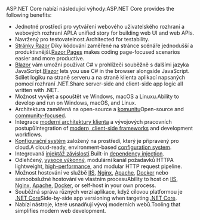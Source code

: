 <span data-ttu-id="96884-101">ASP.NET Core nabízí následující výhody:</span><span class="sxs-lookup"><span data-stu-id="96884-101">ASP.NET Core provides the following benefits:</span></span>

* <span data-ttu-id="96884-102">Jednotné prostředí pro vytváření webového uživatelského rozhraní a webových rozhraní API.</span><span class="sxs-lookup"><span data-stu-id="96884-102">A unified story for building web UI and web APIs.</span></span>
* <span data-ttu-id="96884-103">Navržený pro testovatelnost.</span><span class="sxs-lookup"><span data-stu-id="96884-103">Architected for testability.</span></span>
* <span data-ttu-id="96884-104">[Stránky Razor](xref:razor-pages/index) Díky kódování zaměřené na stránce scénáře jednodušší a produktivnější.</span><span class="sxs-lookup"><span data-stu-id="96884-104">[Razor Pages](xref:razor-pages/index) makes coding page-focused scenarios easier and more productive.</span></span>
* <span data-ttu-id="96884-105">[Blazor](xref:blazor/index) vám umožní používat C# v prohlížeči souběžně s dalšími jazyka JavaScript.</span><span class="sxs-lookup"><span data-stu-id="96884-105">[Blazor](xref:blazor/index) lets you use C# in the browser alongside JavaScript.</span></span> <span data-ttu-id="96884-106">Sdílet logiku na straně serveru a na straně klienta aplikací napsaných pomocí rozhraní .NET.</span><span class="sxs-lookup"><span data-stu-id="96884-106">Share server-side and client-side app logic all written with .NET.</span></span> 
* <span data-ttu-id="96884-107">Možnost vyvíjet a spouštět ve Windows, macOS a Linuxu.</span><span class="sxs-lookup"><span data-stu-id="96884-107">Ability to develop and run on Windows, macOS, and Linux.</span></span>
* <span data-ttu-id="96884-108">Architektura zaměřená na open-source a [komunitu](https://live.asp.net/)</span><span class="sxs-lookup"><span data-stu-id="96884-108">Open-source and [community-focused](https://live.asp.net/).</span></span>
* <span data-ttu-id="96884-109">Integrace [moderní architektury klienta](xref:blazor/index) a vývojových pracovních postupů</span><span class="sxs-lookup"><span data-stu-id="96884-109">Integration of [modern, client-side frameworks](xref:blazor/index) and development workflows.</span></span>
* <span data-ttu-id="96884-110">[Konfigurační systém](xref:fundamentals/configuration/index) založený na prostředí, který je připravený pro cloud.</span><span class="sxs-lookup"><span data-stu-id="96884-110">A cloud-ready, environment-based [configuration system](xref:fundamentals/configuration/index).</span></span>
* <span data-ttu-id="96884-111">Integrovaná [injektáž závislostí](xref:fundamentals/dependency-injection).</span><span class="sxs-lookup"><span data-stu-id="96884-111">Built-in [dependency injection](xref:fundamentals/dependency-injection).</span></span>
* <span data-ttu-id="96884-112">Odlehčený, [vysoce výkonný](https://github.com/aspnet/benchmarks), modulární kanál požadavků HTTP</span><span class="sxs-lookup"><span data-stu-id="96884-112">A lightweight, [high-performance](https://github.com/aspnet/benchmarks), and modular HTTP request pipeline.</span></span>
* <span data-ttu-id="96884-113">Možnost hostování ve službě [IIS](xref:host-and-deploy/iis/index), [Nginx](xref:host-and-deploy/linux-nginx), [Apache](xref:host-and-deploy/linux-apache), [Docker](xref:host-and-deploy/docker/index) nebo samoobslužné hostování ve vlastním procesu</span><span class="sxs-lookup"><span data-stu-id="96884-113">Ability to host on [IIS](xref:host-and-deploy/iis/index), [Nginx](xref:host-and-deploy/linux-nginx), [Apache](xref:host-and-deploy/linux-apache), [Docker](xref:host-and-deploy/docker/index), or self-host in your own process.</span></span>
* <span data-ttu-id="96884-114">Souběžná správa různých verzí aplikace, když cílovou platformou je [.NET Core](/dotnet/articles/standard/choosing-core-framework-server)</span><span class="sxs-lookup"><span data-stu-id="96884-114">Side-by-side app versioning when targeting [.NET Core](/dotnet/articles/standard/choosing-core-framework-server).</span></span>
* <span data-ttu-id="96884-115">Nabízí nástroje, které usnadňují vývoj moderních webů.</span><span class="sxs-lookup"><span data-stu-id="96884-115">Tooling that simplifies modern web development.</span></span>
